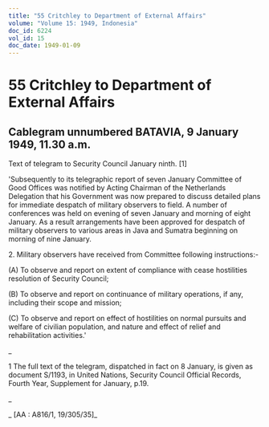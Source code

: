 ```yaml
---
title: "55 Critchley to Department of External Affairs"
volume: "Volume 15: 1949, Indonesia"
doc_id: 6224
vol_id: 15
doc_date: 1949-01-09
---
```


# 55 Critchley to Department of External Affairs

## Cablegram unnumbered BATAVIA, 9 January 1949, 11.30 a.m.

Text of telegram to Security Council January ninth. [1]

'Subsequently to its telegraphic report of seven January Committee of Good Offices was notified by Acting Chairman of the Netherlands Delegation that his Government was now prepared to discuss detailed plans for immediate despatch of military observers to field. A number of conferences was held on evening of seven January and morning of eight January. As a result arrangements have been approved for despatch of military observers to various areas in Java and Sumatra beginning on morning of nine January.

2\. Military observers have received from Committee following instructions:-

(A) To observe and report on extent of compliance with cease hostilities resolution of Security Council;

(B) To observe and report on continuance of military operations, if any, including their scope and mission;

(C) To observe and report on effect of hostilities on normal pursuits and welfare of civilian population, and nature and effect of relief and rehabilitation activities.'

_

1 The full text of the telegram, dispatched in fact on 8 January, is given as document S/1193, in United Nations, Security Council Official Records, Fourth Year, Supplement for January, p.19.

_

_ [AA : A816/1, 19/305/35]_
